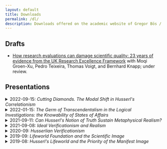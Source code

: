 ```yaml
---
layout: default
title: Downloads
permalink: /dl/
description: Downloads offered on the academic website of Gregor Bös / Bos / Boes.
---
```


## Drafts
- [How research evaluations can damage scientific quality: 23 years of evidence from the UK Research Excellence Framework](https://papers.ssrn.com/sol3/papers.cfm?abstract_id=3083692) with Moqi Groen-Xu, Pedro Teixeira, Thomas Voigt, and Bernhard Knapp; under review.


## Presentations
<details>
<summary> 2022-09-15: <i>Cutting Diamonds. The Modal Shift in Husserl's Correlationism</i></summary>

---

GAP 11, national conference of the German Society for Analytic Philosophy, Humboldt-Universität zu Berlin, Germany ([slides](/dl/2022-09-15-Berlin.pdf))
</details>


<details>
<summary> 2022-01-15: <i>The Germ of Transcendentalism in the Logical Investigations: the Knowability of States of Affairs</i></summary>

---

Séminaire des doctorants en phénoménologie, Université Paris 1 Panthéon-Sorbonne, Paris, France (online) ([slides](/dl/2022-01-15-Paris.pdf))
</details>


<details>
<summary> 2021-09-11: <i>Can Husserl's Notion of Truth Sustain Metaphysical Realism?</i></summary>

---

SoPhiA Conference for Young Analytic Philosophy, Salzburg, Austria (online) ([slides](/dl/2021-09-11-Salzburg_presentation.pdf))
</details>

<details>
<summary> 2021-09-08: <i>Ideal Verificationism and Realism</i></summary>

---

First Austrian Summer School in Phenomenology, Graz, Austria (online) ([slides](/dl/2021-09-08_Graz_presentation.pdf))

</details>



<details><summary> 2020-09: <i>Husserlian Verificationism</i> </summary>

---

presented at the Centre for Subjectivity Research Seminar, Copenhagen ([download](./2020-09-29_verificationism_slides.pdf))

</details>


<details><summary> 2019-09: <i>Lifeworld Foundation and the Scientific Image</i> </summary>

---

presented at the Phenomenological Approaches to Physics conference at Stony Brook University, New York ([download](./2019-09_Stony_Brook.pdf))

</details>

<details><summary> 2019-08: <i>Husserl's Lifeworld and the Priority of the Manifest Image</i> </summary>

---

presented at the 2019 Summer School in Phenomenology and Philosophy of Mind, Centre for Subjectivity Research, Copenhagen. ([download](./2019_Copenhagen.pdf))

</details>
